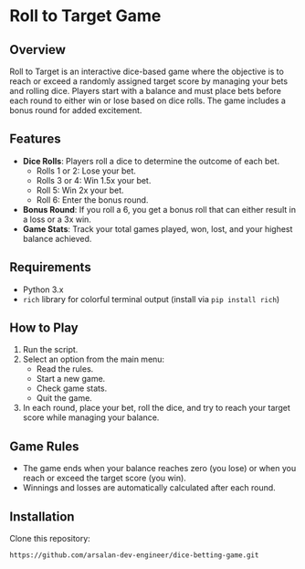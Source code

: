 # Roll to Target Game

## Overview
Roll to Target is an interactive dice-based game where the objective is to reach or exceed a randomly assigned target score by managing your bets and rolling dice. Players start with a balance and must place bets before each round to either win or lose based on dice rolls. The game includes a bonus round for added excitement.

## Features
- **Dice Rolls**: Players roll a dice to determine the outcome of each bet.
  - Rolls 1 or 2: Lose your bet.
  - Rolls 3 or 4: Win 1.5x your bet.
  - Roll 5: Win 2x your bet.
  - Roll 6: Enter the bonus round.
- **Bonus Round**: If you roll a 6, you get a bonus roll that can either result in a loss or a 3x win.
- **Game Stats**: Track your total games played, won, lost, and your highest balance achieved.

## Requirements
- Python 3.x
- `rich` library for colorful terminal output (install via `pip install rich`)

## How to Play
1. Run the script.
2. Select an option from the main menu:
   - Read the rules.
   - Start a new game.
   - Check game stats.
   - Quit the game.
3. In each round, place your bet, roll the dice, and try to reach your target score while managing your balance.

## Game Rules
- The game ends when your balance reaches zero (you lose) or when you reach or exceed the target score (you win).
- Winnings and losses are automatically calculated after each round.

## Installation
Clone this repository:
```bash
https://github.com/arsalan-dev-engineer/dice-betting-game.git
```
